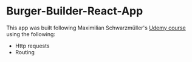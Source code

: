 # Burger-Builder-React-App
This app was built following Maximilian Schwarzmüller's [Udemy course](udemy.com/react-the-complete-guide-incl-redux) using the following:
- Http requests
- Routing
<!-- - Forms and form validation
- Authentication
- Webpack
- React Hooks
- Redux -->
